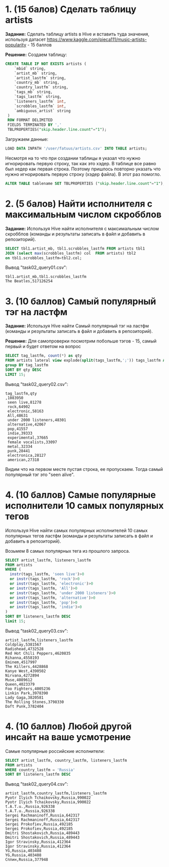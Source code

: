 # 1. (15 балов) Сделать таблицу artists
**Задание:**
Сделать таблицу artists в Hive и вставить туда значения, используя датасет
https://www.kaggle.com/pieca111/music-artists-popularity - 15 баллов

**Решение:**
Создаем таблицу:
```sql
CREATE TABLE IF NOT EXISTS artists (
    `mbid` string,
    `artist_mb` string,
    `artist_lastfm` string,
    `country_mb` string,
    `country_lastfm` string,
    `tags_mb` string,
    `tags_lastfm` string,
    `listeners_lastfm` int,
    `scrobbles_lastfm` int,
    `ambiguous_artist` string
 )
 ROW FORMAT DELIMITED
 FIELDS TERMINATED BY ','
 TBLPROPERTIES("skip.header.line.count"="1");
```

Загружаем данные:
```sql
LOAD DATA INPATH '/user/fatuus/artists.csv' INTO TABLE artists;
```


Несмотря на то что при создании таблицы я указал что нужно игнорировать первую строку, так как это хэдер. В таблице все равно был хедер как первая строка. Поэтому пришлось повторно указать что нужно игнорировать первую строку (хэдер файла). В этот раз помогло.
```sql
ALTER TABLE tablename SET TBLPROPERTIES ("skip.header.line.count"="1");
```

# 2. (5 балов) Найти исполнителя с максимальным числом скробблов
**Задание:**
Используя Hive найти исполнителя с максимальным числом скробблов (команды и результаты записать в файл и добавить в репозиторий).

```sql
SELECT tbl1.artist_mb, tbl1.scrobbles_lastfm FROM artists tbl1
JOIN (select max(scrobbles_lastfm) col  FROM artists) tbl2
on tbl1.scrobbles_lastfm=tbl2.col;
```
Вывод "task02_query01.csv":
```
tbl1.artist_mb,tbl1.scrobbles_lastfm
The Beatles,517126254
```

# 3. (10 баллов) Самый популярный тэг на ластфм

**Задание:**
Используя Hive найти Самый популярный тэг на ластфм (команды и результаты записать в файл и добавить в репозиторий).

**Решение:**
Для самопроверки посмотрим побольше тэгов - 15, самый первый и будет ответом на вопрос
```sql
SELECT tag_lastfm, count(*) as qty
FROM artists lateral view explode(split(tags_lastfm,';')) tags_lastfm AS tag_lastfm 
group BY tag_lastfm
SORT BY qty DESC
LIMIT 15;
```

Вывод "task02_query02.csv":
```
tag_lastfm,qty
,1083950
 seen live,81278
 rock,64902
 electronic,58163
 All,48631
 under 2000 listeners,48301
 alternative,42067
 pop,41557
 indie,39333
 experimental,37665
 female vocalists,33097
 metal,32334
 punk,28441
 electronica,28127
 american,27318
```
Видим что на первом месте пустая строка, ее пропускаем. Тогда самый популярный тэг это "seen alive".

# 4. (10 баллов) Самые популярные исполнители 10 самых популярных тегов 

Используя Hive найти самых популярных исполнителей 10 самых популярных тегов ластфм (команды и результаты записать в файл и добавить в репозиторий).

Возьмем 8 самых популярных тега из прошлого запроса.
```sql
SELECT artist_lastfm, listeners_lastfm
FROM artists
WHERE (
  instr(tags_lastfm, 'seen live')>0 
  or instr(tags_lastfm, 'rock')>0
  or instr(tags_lastfm, 'electronic')>0
  or instr(tags_lastfm, 'All')>0
  or instr(tags_lastfm, 'under 2000 listeners')>0
  or instr(tags_lastfm, 'alternative')>0
  or instr(tags_lastfm, 'pop')>0
  or instr(tags_lastfm, 'indie')>0
)
SORT BY listeners_lastfm DESC
limit 15;
```

Вывод "task02_query03.csv":
```
artist_lastfm,listeners_lastfm
Coldplay,5381567
Radiohead,4732528
Red Hot Chili Peppers,4620835
Rihanna,4558193
Eminem,4517997
The Killers,4428868
Kanye West,4390502
Nirvana,4272894
Muse,4089612
Queen,4023379
Foo Fighters,4005236
Linkin Park,3978390
Lady Gaga,3820581
The Rolling Stones,3798330
Daft Punk,3782404

```

# 4. (10 баллов) Любой другой инсайт на ваше усмотрение

Самые популярные российские исполнители:
```sql
SELECT artist_lastfm, country_lastfm, listeners_lastfm
FROM artists 
WHERE country_lastfm = 'Russia'
SORT BY listeners_lastfm DESC
```

Вывод "task02_query04.csv": 
```
artist_lastfm,country_lastfm,listeners_lastfm
Pyotr Ilyich Tchaikovsky,Russia,990022
Pyotr Ilyich Tchaikovsky,Russia,990022
t.A.T.u.,Russia,926338
t.A.T.u.,Russia,926338
Sergei Rachmaninoff,Russia,642317
Sergei Rachmaninoff,Russia,642317
Sergei Prokofiev,Russia,492185
Sergei Prokofiev,Russia,492185
Dmitri Shostakovich,Russia,489443
Dmitri Shostakovich,Russia,489443
Igor Stravinsky,Russia,412364
Igor Stravinsky,Russia,412364
YG,Russia,403408
YG,Russia,403408
Сплин,Russia,377948
```
